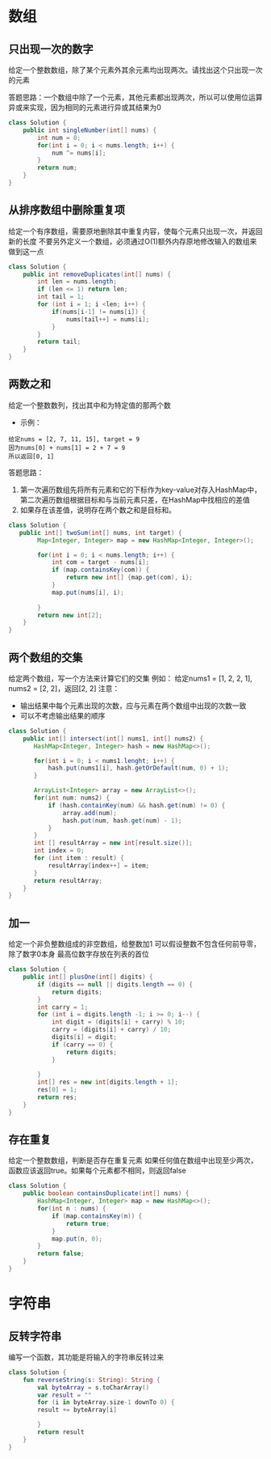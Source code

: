 # 数组

## 只出现一次的数字
给定一个整数数组，除了某个元素外其余元素均出现两次。请找出这个只出现一次的元素

答题思路：一个数组中除了一个元素，其他元素都出现两次，所以可以使用位运算异或来实现，因为相同的元素进行异或其结果为0

```java
class Solution {
    public int singleNumber(int[] nums) {
        int num = 0;
        for(int i = 0; i < nums.length; i++) {
            num ^= nums[i];
        }
        return num;
    }
}
```

## 从排序数组中删除重复项
给定一个有序数组，需要原地删除其中重复内容，使每个元素只出现一次，并返回新的长度
不要另外定义一个数组，必须通过O(1)额外内存原地修改输入的数组来做到这一点

```java
class Solution {
    public int removeDuplicates(int[] nums) {
        int len = nums.length;
        if (len <= 1) return len;
        int tail = 1;
        for (int i = 1; i <len; i++) {
            if(nums[i-1] != nums[i]) {
                nums[tail++] = nums[i];
            }
        }
        return tail;
    }
}
```

## 两数之和
给定一个整数数列，找出其中和为特定值的那两个数
- 示例：
```
给定nums = [2, 7, 11, 15], target = 9
因为nums[0] + nums[1] = 2 + 7 = 9
所以返回[0, 1]
```

答题思路：
1. 第一次遍历数组先将所有元素和它的下标作为key-value对存入HashMap中，第二次遍历数组根据目标和与当前元素只差，在HashMap中找相应的差值
2. 如果存在该差值，说明存在两个数之和是目标和。

```java
class Solution {
   public int[] twoSum(int[] nums, int target) {
        Map<Integer, Integer> map = new HashMap<Integer, Integer>();

        for(int i = 0; i < nums.length; i++) {
            int com = target - nums[i];
            if (map.containsKey(com)) {
                return new int[] {map.get(com), i};
            }
            map.put(nums[i], i);
            
        }
        return new int[2];
    }
}
```
## 两个数组的交集
给定两个数组，写一个方法来计算它们的交集
例如：
给定nums1 = [1, 2, 2, 1], nums2 = [2, 2]，返回[2, 2]
注意：
- 输出结果中每个元素出现的次数，应与元素在两个数组中出现的次数一致
- 可以不考虑输出结果的顺序
```java
class Solution {
    public int[] intersect(int[] nums1, int[] nums2) {
       HashMap<Integer, Integer> hash = new HashMap<>();

       for(int i = 0; i < nums1.lenght; i++) {
           hash.put(nums1[i], hash.getOrDefault(num, 0) + 1);
       }

       ArrayList<Integer> array = new ArrayList<>();
       for(int num: nums2) {
           if (hash.containKey(num) && hash.get(num) != 0) {
               array.add(num);
               hash.put(num, hash.get(num) - 1);
           }
       }
       int [] resultArray = new int[result.size()];
       int index = 0;
       for (int item : result) {
           resultArray[index++] = item;
       }
       return resultArray;
    }
}
```

## 加一
给定一个非负整数组成的非空数组，给整数加1
可以假设整数不包含任何前导零，除了数字0本身
最高位数字存放在列表的首位

```java
class Solution {
    public int[] plusOne(int[] digits) {
        if (digits == null || digits.length == 0) {
            return digits;
        }
        int carry = 1;
        for (int i = digits.length -1; i >= 0; i--) {
            int digit = (digits[i] + carry) % 10;
            carry = (digits[i] + carry) / 10;
            digits[i] = digit;
            if (carry == 0) {
                return digits;
            }
            
        }
        int[] res = new int[digits.length + 1];
        res[0] = 1;
        return res;
    }
}
```

## 存在重复
给定一个整数数组，判断是否存在重复元素
如果任何值在数组中出现至少两次，函数应该返回true。如果每个元素都不相同，则返回false
```java
class Solution {
    public boolean containsDuplicate(int[] nums) {
        HashMap<Integer, Integer> map = new HashMap<>();
        for(int n : nums) {
            if (map.containsKey(n)) {
                return true;
            }
            map.put(n, 0);
        }
        return false;
    }
}
```

# 字符串
## 反转字符串
编写一个函数，其功能是将输入的字符串反转过来
```kotlin
class Solution {
    fun reverseString(s: String): String {
        val byteArray = s.toCharArray()
        var result = ""
        for (i in byteArray.size-1 downTo 0) {
        result += byteArray[i]

        }
        return result
    }
}
```

